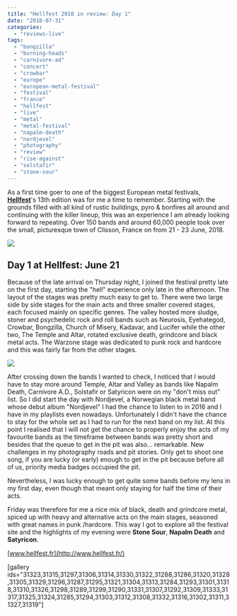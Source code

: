 ```yaml
---
title: "Hellfest 2018 in review: Day 1"
date: "2018-07-31"
categories: 
  - "reviews-live"
tags: 
  - "bongzilla"
  - "burning-heads"
  - "carnivore-ad"
  - "concert"
  - "crowbar"
  - "europe"
  - "european-metal-festival"
  - "festival"
  - "france"
  - "hellfest"
  - "live"
  - "metal"
  - "metal-festival"
  - "napalm-death"
  - "nordjevel"
  - "photography"
  - "review"
  - "rise-against"
  - "solstafir"
  - "stone-sour"
---
```


As a first time goer to one of the biggest European metal festivals, [**Hellfest**](http://www.hellfest.fr/)'s 13th edition was for me a time to remember. Starting with the grounds filled with all kind of rustic buildings, pyro & bonfires all around and continuing with the killer lineup, this was an experience I am already looking forward to repeating. Over 150 bands and around 60,000 people took over the small, picturesque town of Clisson, France on from 21 - 23 June, 2018.

![](https://www.hellbound.ca/wp-content/uploads/2018/07/DSCF4489.jpg)

## Day 1 at Hellfest: June 21

Because of the late arrival on Thursday night, I joined the festival pretty late on the first day, starting the "hell" experience only late in the afternoon. The layout of the stages was pretty much easy to get to. There were two large side by side stages for the main acts and three smaller covered stages, each focused mainly on specific genres. The valley hosted more sludge, stoner and psychedelic rock and roll bands such as Neurosis, Eyehategod, Crowbar, Bongzilla, Church of Misery, Kadavar, and Lucifer while the other two, The Temple and Altar, rotated exclusive death, grindcore and black metal acts. The Warzone stage was dedicated to punk rock and hardcore and this was fairly far from the other stages.

![](https://www.hellbound.ca/wp-content/uploads/2018/02/hellfest-details-200x300.jpg)

After crossing down the bands I wanted to check, I noticed that I would have to stay more around Temple, Altar and Valley as bands like Napalm Death, Carnivore A.D., Solstafir or Satyricon were on my "don't miss out" list. So I did start the day with Nordjevel, a Norwegian black metal band whose debut album "Nordjevel" I had the chance to listen to in 2016 and I have in my playlists even nowadays. Unfortunately I didn't have the chance to stay for the whole set as I had to run for the next band on my list. At this point I realised that I will not get the chance to properly enjoy the acts of my favourite bands as the timeframe between bands was pretty short and besides that the queue to get in the pit was also... remarkable. New challenges in my photography roads and pit stories. Only get to shoot one song, if you are lucky (or early) enough to get in the pit because before all of us, priority media badges occupied the pit.

Nevertheless, I was lucky enough to get quite some bands before my lens in my first day, even though that meant only staying for half the time of their acts.

Friday was therefore for me a nice mix of black, death and grindcore metal, spiced up with heavy and alternative acts on the main stages, seasoned with great names in punk /hardcore. This way I got to explore all the festival site and the highlights of my evening were **Stone Sour**, **Napalm Death** and **Satyricon**.

[www.hellfest.fr](http://www.hellfest.fr/)

\[gallery ids="31323,31315,31297,31306,31314,31330,31322,31288,31286,31320,31328,31305,31329,31296,31287,31295,31321,31304,31313,31284,31293,31301,31318,31310,31326,31298,31289,31299,31290,31331,31307,31292,31309,31333,31317,31325,31324,31285,31294,31303,31312,31308,31332,31316,31302,31311,31327,31319"\]

